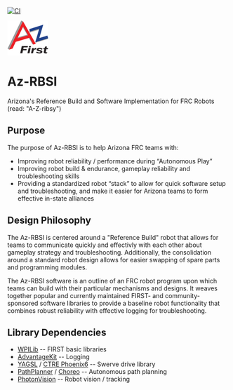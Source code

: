 [![CI](https://github.com/AZ-First/Az-RBSI/actions/workflows/main.yml/badge.svg)](https://github.com/AZ-First/Az-RBSI/actions/workflows/main.yml)


![AzFIRST Logo](https://github.com/AZ-First/Az-RBSI/blob/main/AZ-First-logo.png?raw=true)

# Az-RBSI
Arizona's Reference Build and Software Implementation for FRC Robots (read: "A-Z-ribsy")


## Purpose

The purpose of Az-RBSI is to help Arizona FRC teams with:
* Improving robot reliability / performance during “Autonomous Play”
* Improving robot build & endurance, gameplay reliability and troubleshooting
    skills
* Providing a standardized robot “stack” to allow for quick software setup and
    troubleshooting, and make it easier for Arizona teams to form effective
    in-state alliances


## Design Philosophy

The Az-RBSI is centered around a "Reference Build" robot that allows for teams
to communicate quickly and effectivly with each other about gameplay strategy
and troubleshooting.  Additionally, the consolidation around a standard robot
design allows for easier swapping of spare parts and programming modules.

The Az-RBSI software is an outline of an FRC robot program upon which teams can
build with their particular mechanisms and designs.  It weaves together popular
and currently maintained FIRST- and community-sponsored software libraries to
provide a baseline robot functionality that combines robust reliability with
effective logging for troubleshooting.


## Library Dependencies

* [WPILib](https://docs.wpilib.org/en/stable/index.html) -- FIRST basic libraries
* [AdvantageKit](https://github.com/Mechanical-Advantage/AdvantageKit/blob/main/docs/WHAT-IS-ADVANTAGEKIT.md) -- Logging
* [YAGSL](https://yagsl.gitbook.io/yagsl) / [CTRE Phoenix6](https://v6.docs.ctr-electronics.com/en/stable/docs/api-reference/mechanisms/swerve/swerve-overview.html) -- Swerve drive library
* [PathPlanner](https://pathplanner.dev/home.html) / [Choreo](https://sleipnirgroup.github.io/Choreo/) -- Autonomous path planning
* [PhotonVision](https://docs.photonvision.org/en/latest/) -- Robot vision / tracking
